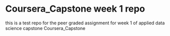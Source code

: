 # Coursera_Capstone week 1 repo

this is a test repo for the peer graded assignment for week 1 of applied data science capstone
Coursera_Capstone
